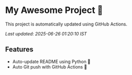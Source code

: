 # My Awesome Project 🚀

This project is automatically updated using GitHub Actions.

_Last updated: 2025-06-26 01:20:10 IST_

## Features
- Auto-update README using Python 🐍
- Auto Git push with GitHub Actions 🤖
